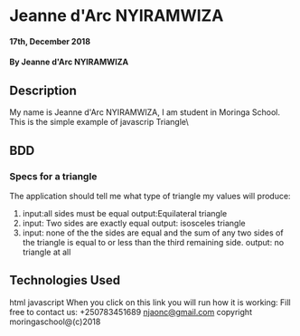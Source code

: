# Jeanne d'Arc NYIRAMWIZA

#### 17th, December 2018

#### By **Jeanne d'Arc NYIRAMWIZA**

## Description

My name is Jeanne d'Arc NYIRAMWIZA, I am student in Moringa School. This is the simple example of javascrip Triangle\

## BDD

### Specs for a triangle

The application should tell me what type of triangle my values will produce:

1. input:all sides must be equal
   output:Equilateral triangle
2. input: Two sides are exactly equal
   output: isosceles triangle
3. input: none of the the sides are equal and the sum of any two sides of the triangle is equal to or less than the third remaining side.
   output: no triangle at all

## Technologies Used

html javascript
When you click on this link you will run how it is working:
Fill free to contact us:
+250783451689
njaonc@gmail.com
copyright moringaschool@(c)2018
